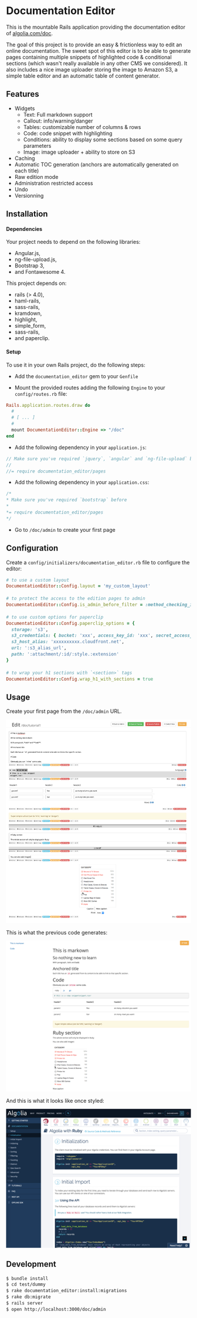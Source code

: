 # Documentation Editor

This is the mountable Rails application providing the documentation editor of [algolia.com/doc](https://www.algolia.com/doc).

The goal of this project is to provide an easy & frictionless way to edit an online documentation. The sweet spot of this editor is to be able to generate pages containing multiple snippets of highlighted code & conditional sections (which wasn't really available in any other CMS we considered). It also includes a nice image uploader storing the image to Amazon S3, a simple table editor and an automatic table of content generator.

## Features

 - Widgets
   - Text: Full markdown support
   - Callout: info/warning/danger
   - Tables: customizable number of columns & rows
   - Code: code snippet with highlighting
   - Conditions: ability to display some sections based on some query parameters
   - Image: image uploader + ability to store on S3
 - Caching
 - Automatic TOC generation (anchors are automatically generated on each title)
 - Raw edition mode
 - Administration restricted access
 - Undo
 - Versionning

## Installation

#### Dependencies

Your project needs to depend on the following libraries:

 * Angular.js,
 * ng-file-upload.js,
 * Bootstrap 3,
 * and Fontawesome 4.


This project depends on:

 * rails (> 4.0),
 * haml-rails,
 * sass-rails,
 * kramdown,
 * highlight,
 * simple_form,
 * sass-rails,
 * and paperclip.


#### Setup

To use it in your own Rails project, do the following steps:

 * Add the `documentation_editor` gem to your `Genfile`

 * Mount the provided routes adding the following `Engine` to your `config/routes.rb` file:

```ruby
Rails.application.routes.draw do
  #
  # [ ... ]
  #
  mount DocumentationEditor::Engine => "/doc"
end
```

 * Add the following dependency in your `application.js`:

```js
// Make sure you've required `jquery`, `angular` and `ng-file-upload` before
//
//= require documentation_editor/pages
```

 * Add the following dependency in your `application.css`:

 ```css
/*
 * Make sure you've required `bootstrap` before
 *
 *= require documentation_editor/pages
 */
 ```

 * Go to `/doc/admin` to create your first page

## Configuration

Create a `config/initializers/documentation_editor.rb` file to configure the editor:

```ruby
# to use a custom layout
DocumentationEditor::Config.layout = 'my_custom_layout'

# to protect the access to the edition pages to admin
DocumentationEditor::Config.is_admin_before_filter = :method_checking_if_admin

# to use custom options for paperclip
DocumentationEditor::Config.paperclip_options = {
  storage: 's3',
  s3_credentials: { bucket: 'xxx', access_key_id: 'xxx', secret_access_key: 'xxx' },
  s3_host_alias: 'xxxxxxxxxx.cloudfront.net',
  url: ':s3_alias_url',
  path: ':attachment/:id/:style.:extension'
}

# to wrap your h1 sections with `<section>` tags
DocumentationEditor::Config.wrap_h1_with_sections = true
```

## Usage

Create your first page from the `/doc/admin` URL.

![Editor](doc/editor.png)

This is what the previous code generates:

![Preview](doc/preview.png)

And this is what it looks like once styled:

![Final](doc/final.png)


## Development

```sh
$ bundle install
$ cd test/dummy
$ rake documentation_editor:install:migrations
$ rake db:migrate
$ rails server
$ open http://localhost:3000/doc/admin
```
